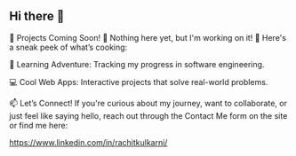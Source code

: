 ## Hi there 👋

🌟 Projects Coming Soon!
🚧 Nothing here yet, but I'm working on it! 🚧
Here's a sneak peek of what’s cooking:

🌱 Learning Adventure: Tracking my progress in software engineering.

💻 Cool Web Apps: Interactive projects that solve real-world problems.

📫 Let’s Connect!
If you're curious about my journey, want to collaborate, or just feel like saying hello, reach out through the Contact Me form on the site or find me here:

https://www.linkedin.com/in/rachitkulkarni/
